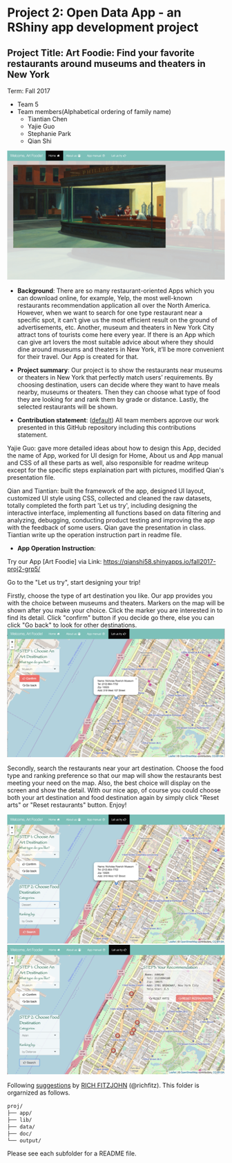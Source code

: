 # Project 2: Open Data App - an RShiny app development project

## Project Title: Art Foodie: Find your favorite restaurants around museums and theaters in New York
Term: Fall 2017

+ Team 5
+ Team members(Alphabetical ordering of family name)
	+ Tiantian Chen
	+ Yajie Guo
	+ Stephanie Park
	+ Qian Shi

![screenshot](doc/p1.png)

+ **Background**: There are so many restaurant-oriented Apps which you can download online, for example, Yelp, the most well-known restaurants recommendation application all over the North America. However, when we want to search for one type restaurant near a specific spot, it can’t give us the most efficient result on the ground of advertisements, etc. Another, museum and theaters in New York City attract tons of tourists come here every year. If there is an App which can give art lovers the most suitable advice about where they should dine around museums and theaters in New York, it’ll be more convenient for their travel. Our App is created for that.

+ **Project summary**: Our project is to show the restaurants near museums or theaters in New York that perfectly match users’ requirements. By choosing destination, users can decide where they want to have meals nearby, museums or theaters. Then they can choose what type of food they are looking for and rank them by grade or distance. Lastly, the selected restaurants will be shown.


+ **Contribution statement**: ([default](doc/a_note_on_contributions.md)) All team members approve our work presented in this GitHub repository including this contributions statement.

Yajie Guo: gave more detailed ideas about how to design this App, decided the name of App, worked for UI design for Home, About us and App manual and CSS of all these parts as well, also responsible for readme writeup except for the specific steps explaination part with pictures, modified Qian's presentation file.

Qian and Tiantian: built the framework of the app, designed UI layout, customized UI style using CSS, collected and cleaned the raw datasets, totally completed the forth part 'Let us try', including designing the interactive interface, implementing all functions based on data filtering and analyzing, debugging, conducting product testing and improving the app with the feedback of some users. Qian gave the presentation in class. Tiantian write up the operation instruction part in readme file.


+ **App Operation Instruction**: 

Try our App [Art Foodie] via Link: https://qianshi58.shinyapps.io/fall2017-proj2-grp5/

Go to the "Let us try", start designing your trip!

Firstly, choose the type of art destination you like. Our app provides you with the choice between museums and theaters. Markers on the map will be shown after you make your choice. Click the marker you are interested in to find its detail. Click "confirm" button if you decide go there, else you can click "Go back" to look for other destinations. 
![screenshot](doc/p3.png)

Secondly, search the restaurants near your art destination. Choose the food type and ranking preference so that our map will show the restaurants best meeting your need on the map. Also, the best choice will display on the screen and show the detail. With our nice app, of course you could choose both your art destination and food destination again by simply click "Reset arts" or "Reset restaurants" button. Enjoy!

![screenshot](doc/p4.png)
![screenshot](doc/p5.png)









Following [suggestions](http://nicercode.github.io/blog/2013-04-05-projects/) by [RICH FITZJOHN](http://nicercode.github.io/about/#Team) (@richfitz). This folder is orgarnized as follows.

```
proj/
├── app/
├── lib/
├── data/
├── doc/
└── output/
```

Please see each subfolder for a README file.

